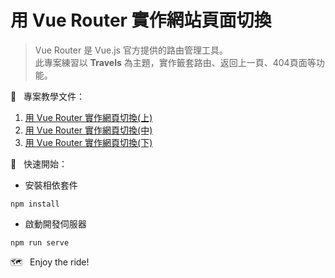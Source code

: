 
# 用 Vue Router 實作網站頁面切換
> Vue Router 是 Vue.js 官方提供的路由管理工具。<br>
> 此專案練習以 **Travels** 為主題，實作籤套路由、返回上一頁、404頁面等功能。<br>

📝 &nbsp; 專案教學文件：
1. [用 Vue Router 實作網頁切換(上)](https://jacychu.medium.com/%E7%94%A8-vue-router-%E5%AF%A6%E4%BD%9C%E7%B6%B2%E9%A0%81%E5%88%87%E6%8F%9B-%E4%B8%8A-7caf532e685f)
2. [用 Vue Router 實作網頁切換(中)](https://jacychu.medium.com/%E7%94%A8-vue-router-%E5%AF%A6%E4%BD%9C%E7%B6%B2%E9%A0%81%E5%88%87%E6%8F%9B-%E4%B8%AD-712363e2a1f8)
3. [用 Vue Router 實作網頁切換(下)](https://jacychu.medium.com/%E7%94%A8-vue-router-%E5%AF%A6%E4%BD%9C%E7%B6%B2%E9%A0%81%E5%88%87%E6%8F%9B-%E4%B8%8B-3b69df354df3)

🚀 &nbsp; 快速開始：<br>
- 安裝相依套件
```
npm install
```
- 啟動開發伺服器
```
npm run serve
```

🗺 &nbsp; Enjoy the ride!
